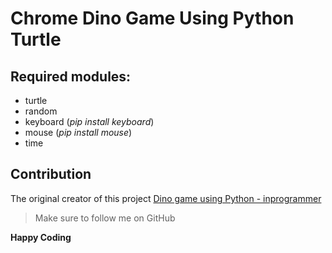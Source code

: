 # Chrome Dino Game Using Python Turtle

## Required modules:
- turtle
-  random
- keyboard (*pip install keyboard*)
- mouse (*pip install mouse*)
- time 

## Contribution
The original creator of this project [Dino game using Python - inprogrammer](https://inprogrammer.com/dino-game-using-python/)


> Make sure to follow me on GitHub

**Happy Coding**
